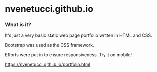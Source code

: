 # nvenetucci.github.io

### What is it?
It's just a very basic static web page portfolio written in HTML and CSS.

Bootstrap was used as the CSS framework.

Efforts were put in to ensure responsiveness. Try it on mobile!

https://nvenetucci.github.io/portfolio.html
